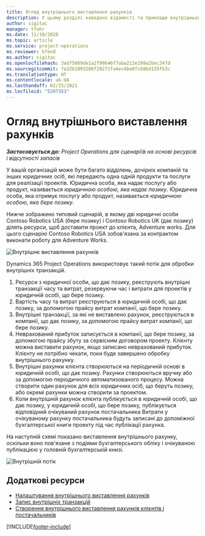 ```yaml
---
title: Огляд внутрішнього виставлення рахунків
description: У цьому розділі наведено відомості та приклади внутрішнього виставлення рахунка-фактури для проектів.
author: sigitac
manager: tfehr
ms.date: 11/19/2020
ms.topic: article
ms.service: project-operations
ms.reviewer: kfend
ms.author: sigitac
ms.openlocfilehash: 3ad75089de1a2f99646f7aba213e199a2bec347d
ms.sourcegitcommit: fa32b1893286f20271fa4ec4be8fc68bd135f53c
ms.translationtype: HT
ms.contentlocale: uk-UA
ms.lasthandoff: 02/15/2021
ms.locfileid: "5287353"
---
```

# <a name="intercompany-invoicing-overview"></a>Огляд внутрішнього виставлення рахунків

_**Застосовується до:** Project Operations для сценаріїв на основі ресурсів і відсутності запасів_

У вашій організацій може бути багато відділень, дочірніх компаній та інших юридичних осіб, які передають одна одній продукти та послуги для реалізації проектів. Юридична особа, яка надає послугу або продукт, називається *юридичною особою, яка надає позику*. Юридична особа, яка отримує послугу або продукт, називається *юридичною особою, яка бере позику*.

Нижче зображено типовий сценарій, в якому дві юридичні особи Contoso Robotics USA (бере позику) і Contoso Robotics UK (дає позику) ділять ресурси, щоб доставити проект до клієнта, Adventure works. Для цього сценарію Contoso Robotics USA зобов'язана за контрактом виконати роботу для Adventure Works.

![Внутрішнє виставлення рахунків](./media/IntercompanyScenario.png) 

Dynamics 365 Project Operations використовує такий потік для обробки внутрішніх транзакцій.

1. Ресурси з юридичної особи, що дає позику, реєструють внутрішні транзакції часу та витрат, резервуючи час і витрати для проектів у юридичній особі, що бере позику.
2. Вартість часу та витрат реєструються в юридичній особі, що дає позику, за допомогою прайсу витрат компанії, що бере позику.
3. Внутрішні транзакції, за які не виставлено рахунок, реєструються в компанії, що дає позику, за допомогою прайсу витрат компанії, що бере позику.
4. Неврахований прибуток записується в компанії, що бере позику, за допомогою прайсу збуту за сервісним договором проекту. Клієнту можна виставити рахунок, якщо записано неврахований прибуток. Клієнту не потрібно чекати, поки буде завершено обробку внутрішнього рахунку.
5. Внутрішні рахунки клієнта створюються на періодичній основі в юридичній особі, що дає позику. Рахунки створюються вручну або за допомогою періодичного автоматизованого процесу. Можна створити один рахунок для всіх юридичних осіб, що беруть позику, або окремі рахунки можна створити за проектом.
6. Коли внутрішній рахунок клієнта публікується в юридичній особі, що дає позику, у юридичній особі, що бере позику, публікується відповідний очікуваний рахунок постачальника Витрати у очікуваному рахунку постачальника будуть записані до допоміжної бухгалтерської книги проекту під час публікації рахунка.

На наступній схемі показано виставлення внутрішнього рахунку, оскільки воно пов'язане з подіями бухгалтерського обліку і очікуваною публікацією у головній бухгалтерській книзі.

![Внутрішній потік](./media/IntercompanyFlow.png)

## <a name="additional-resources"></a>Додаткові ресурси

- [Налаштування внутрішнього виставлення рахунків](configure-intercompany-invoicing.md)
- [Запис внутрішніх транзакцій](create-intercompany-transactions.md)
- [Створення внутрішнього виставлення рахунків клієнтів і постачальників](create-intercompany-customer-vendor-invoices.md)


[!INCLUDE[footer-include](../includes/footer-banner.md)]